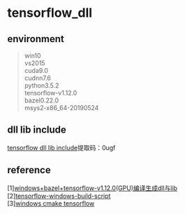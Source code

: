 # tensorflow_dll             

## environment
>win10             
>vs2015            
>cuda9.0            
>cudnn7.6            
>python3.5.2              
>tensorflow-v1.12.0               
>bazel0.22.0       
>msys2-x86_64-20190524                    

## dll lib include
[tensorflow dll lib include](https://pan.baidu.com/s/1oEVioQHMHOiC3oHKivlLmA#list/path=%2F)提取码：0ugf                   

## reference      
[1][windows+bazel+tensorflow-v1.12.0(GPU)编译生成dll与lib](https://blog.csdn.net/qq_35975447/article/details/91986142)           
[2][tensorflow-windows-build-script](https://github.com/guikarist/tensorflow-windows-build-script)                 
[3][windows cmake tensorflow](https://blog.csdn.net/qq_35975447/article/details/91986142)      
           
